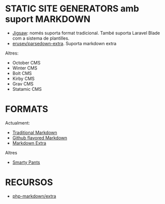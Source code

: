 # STATIC SITE GENERATORS amb suport MARKDOWN

- [Jigsaw](https://jigsaw.tighten.co/): només suporta format tradicional. També suporta Laravel Blade com a sistema de plantilles.
- [erusev/parsedown-extra](https://github.com/erusev/parsedown-extra). Suporta markdown extra

Altres:
- October CMS
- Winter CMS
- Bolt CMS 
- Kirby CMS
- Grav CMS 
- Statamic CMS

# FORMATS

Actualment:

- [Traditional Markdown](http://daringfireball.net/projects/markdown/syntax)
- [Github flavored Markdown](https://help.github.com/articles/github-flavored-markdown)
- [Markdown Extra](http://michelf.ca/projects/php-markdown/extra)

Altres
- [Smarty Pants](http://daringfireball.net/projects/smartypants/)

# RECURSOS
- [php-markdown/extra](https://michelf.ca/projects/php-markdown/extra/)
